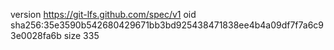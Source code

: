 version https://git-lfs.github.com/spec/v1
oid sha256:35e3590b542680429671bb3bd925438471838ee4b4a09df7f7a6c93e0028fa6b
size 335
